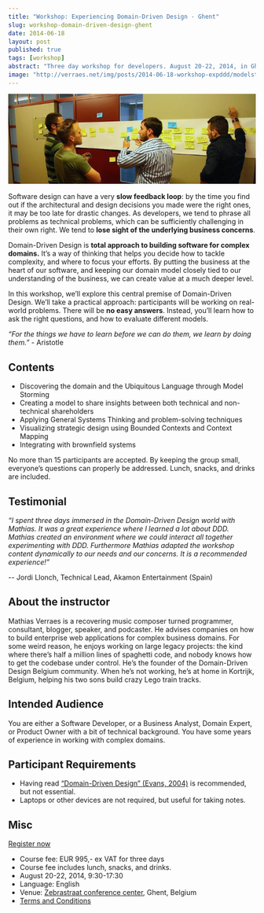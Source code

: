 ```yaml
---
title: "Workshop: Experiencing Domain-Driven Design - Ghent"
slug: workshop-domain-driven-design-ghent
date: 2014-06-18
layout: post
published: true
tags: [workshop]
abstract: "Three day workshop for developers. August 20-22, 2014, in Ghent, Belgium."
image: "http://verraes.net/img/posts/2014-06-18-workshop-expddd/modelstorming.jpg"
---
```



<img src="/img/posts/2014-06-18-workshop-expddd/modelstorming.jpg" alt="Model Storming">

Software design can have a very **slow feedback loop**: by the time you find out if the architectural and design decisions you made were the right ones, it may be too late for drastic changes. As developers, we tend to phrase all problems as technical problems, which can be sufficiently challenging in their own right. We tend to **lose sight of the underlying business concerns**.

Domain-Driven Design is **total approach to building software for complex domains.** It’s a way of thinking that helps you decide how to tackle complexity, and where to focus your efforts. By putting the business at the heart of our software, and keeping our domain model closely tied to our understanding of the business, we can create value at a much deeper level.

In this workshop, we’ll explore this central premise of Domain-Driven Design. We’ll take a practical approach: participants will be working on real-world problems. There will be **no easy answers**. Instead, you’ll learn how to ask the right questions, and how to evaluate different models.

*“For the things we have to learn before we can do them, we learn by doing them.”* - Aristotle



## Contents

- Discovering the domain and the Ubiquitous Language through Model Storming
- Creating a model to share insights between both technical and non-technical shareholders
- Applying General Systems Thinking and problem-solving techniques
- Visualizing strategic design using Bounded Contexts and Context Mapping
- Integrating with brownfield systems

No more than 15 participants are accepted. By keeping the group small, everyone’s questions can properly be addressed. Lunch, snacks, and drinks are included.

## Testimonial

_“I spent three days immersed in the Domain-Driven Design world with Mathias. It was a great experience where I learned a lot about DDD. Mathias created an environment where we could interact all together experimenting with DDD. Furthermore Mathias adapted the workshop content dynamically to our needs and our concerns. It is a recommended experience!”_

-- Jordi Llonch, Technical Lead, Akamon Entertainment (Spain)

## About the instructor

Mathias Verraes is a recovering music composer turned programmer, consultant, blogger, speaker, and podcaster. He advises companies on how to build enterprise web applications for complex business domains. For some weird reason, he enjoys working on large legacy projects: the kind where there’s half a million lines of spaghetti code, and nobody knows how to get the codebase under control. He’s the founder of the Domain-Driven Design Belgium community. When he’s not working, he’s at home in Kortrijk, Belgium, helping his two sons build crazy Lego train tracks.

## Intended Audience

You are either a Software Developer, or a Business Analyst, Domain Expert, or Product Owner with a bit of technical background. You have some years of experience in working with complex domains.

## Participant Requirements

- Having read [“Domain-Driven Design” (Evans, 2004)](http://www.amazon.com/gp/product/B00794TAUG/ref=as_li_tl?ie=UTF8&camp=1789&creative=390957&creativeASIN=B00794TAUG&linkCode=as2&tag=verraesnet-20&linkId=WRSOTVWFOQGBX2BT) is recommended, but not essential.
- Laptops or other devices are not required, but useful for taking notes.

## Misc

<a href="https://docs.google.com/forms/d/1lXqj_H9ZIqnEVItC5ylwVLC04waZLamSNUJMSa1TmEU/viewform?usp=send_form" role="button" class="btn btn-success btn-lg "> Register now <i class="fa fa-arrow-circle-right"></i> </a>

- Course fee: EUR 995,- ex VAT for three days
- Course fee includes lunch, snacks, and drinks.
- August 20-22, 2014, 9:30-17:30
- Language: English
- Venue: [Zebrastraat conference center](http://www.zebrastraat.be/), Ghent, Belgium
- <a href="/workshops/terms-and-conditions/">Terms and Conditions</a>



